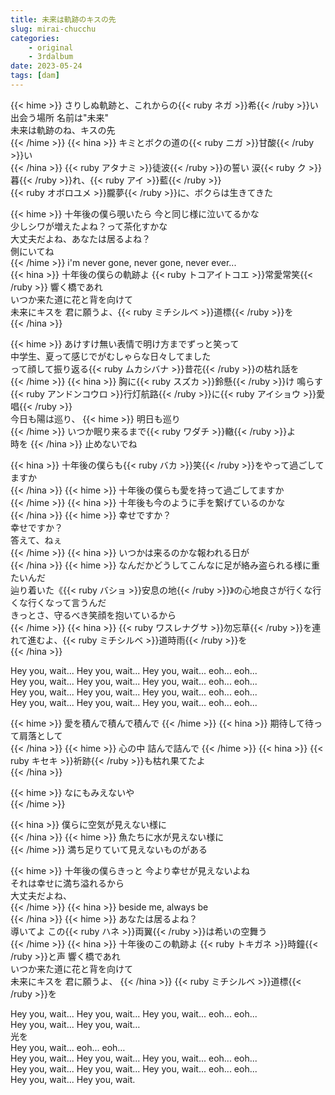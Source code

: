 ```yaml
---
title: 未来は軌跡のキスの先
slug: mirai-chucchu
categories:
    - original
    - 3rdalbum
date: 2023-05-24
tags: [dam]
---
```


{{< hime >}}
さりしぬ軌跡と、これからの{{< ruby ネガ >}}希{{< /ruby >}}い  
出会う場所 名前は"未来"  
未来は軌跡のね、キスの先  
{{< /hime >}}
{{< hina >}}
キミとボクの道の{{< ruby ニガ >}}甘酸{{< /ruby >}}い  
{{< /hina >}}
{{< ruby アタナミ >}}徒波{{< /ruby >}}の誓い 涙{{< ruby ク >}}暮{{< /ruby >}}れ、{{< ruby アイ >}}藍{{< /ruby >}}  
{{< ruby オボロユメ >}}朧夢{{< /ruby >}}に、ボクらは生きてきた  

{{< hime >}}
十年後の僕ら覗いたら 今と同じ様に泣いてるかな  
少しシワが増えたよね？って茶化すかな  
大丈夫だよね、あなたは居るよね？  
側にいてね  
{{< /hime >}}
i'm never gone, never gone, never ever...  
{{< hina >}}
十年後の僕らの軌跡よ {{< ruby トコアイトコエ >}}常愛常笑{{< /ruby >}} 響く橋であれ  
いつか来た道に花と背を向けて  
未来にキスを 君に願うよ、{{< ruby ミチシルベ >}}道標{{< /ruby >}}を  
{{< /hina >}}

{{< hime >}}
あけすけ無い表情で明け方までずっと笑って  
中学生、夏って感じでがむしゃらな日々してました  
って顔して振り返る{{< ruby ムカシバナ >}}昔花{{< /ruby >}}の枯れ話を  
{{< /hime >}}
{{< hina >}}
胸に{{< ruby スズカ >}}鈴懸{{< /ruby >}}け 鳴らす{{< ruby アンドンコウロ >}}行灯航路{{< /ruby >}}に{{< ruby アイショウ >}}愛唱{{< /ruby >}}  
今日も陽は巡り、
{{< hime >}}
明日も巡り  
{{< /hime >}}
いつか眠り来るまで{{< ruby ワダチ >}}轍{{< /ruby >}}よ  
時を
{{< /hina >}}
止めないでね  

{{< hina >}}
十年後の僕らも{{< ruby バカ >}}笑{{< /ruby >}}をやって過ごしてますか  
{{< /hina >}}
{{< hime >}}
十年後の僕らも愛を持って過ごしてますか  
{{< /hime >}}
{{< hina >}}
十年後も今のように手を繋げているのかな  
{{< /hina >}}
{{< hime >}}
幸せですか？  
幸せですか？  
答えて、ねぇ  
{{< /hime >}}
{{< hina >}}
いつかは来るのかな報われる日が  
{{< /hina >}}
{{< hime >}}
なんだかどうしてこんなに足が絡み盗られる様に重たいんだ  
辿り着いた《{{< ruby バショ >}}安息の地{{< /ruby >}}》の心地良さが行くな行くな行くなって言うんだ  
きっとさ、守るべき笑顔を抱いているから  
{{< /hime >}}
{{< hina >}}
{{< ruby ワスレナグサ >}}勿忘草{{< /ruby >}}を連れて進むよ、{{< ruby ミチシルベ >}}道時雨{{< /ruby >}}を  
{{< /hina >}}

Hey you, wait... Hey you, wait... Hey you, wait... eoh... eoh...  
Hey you, wait... Hey you, wait... Hey you, wait... eoh... eoh...  
Hey you, wait... Hey you, wait... Hey you, wait... eoh... eoh...  
Hey you, wait... Hey you, wait... Hey you, wait... eoh... eoh...  

{{< hime >}}
愛を積んで積んで積んで
{{< /hime >}}
{{< hina >}}
期待して待って肩落として  
{{< /hina >}}
{{< hime >}}
心の中 詰んで詰んで
{{< /hime >}}
{{< hina >}}
{{< ruby キセキ >}}祈跡{{< /ruby >}}も枯れ果てたよ  
{{< /hina >}}

{{< hime >}}
なにもみえないや  
{{< /hime >}}

{{< hina >}}
僕らに空気が見えない様に  
{{< /hina >}}
{{< hime >}}
魚たちに水が見えない様に  
{{< /hime >}}
満ち足りていて見えないものがある  

{{< hime >}}
十年後の僕らきっと 今より幸せが見えないよね  
それは幸せに満ち溢れるから  
大丈夫だよね、  
{{< /hime >}}
{{< hina >}}
beside me, always be  
{{< /hina >}}
{{< hime >}}
あなたは居るよね？  
導いてよ 
この{{< ruby ハネ >}}両翼{{< /ruby >}}は希いの空舞う  
{{< /hime >}}
{{< hina >}}
十年後のこの軌跡よ {{< ruby トキガネ >}}時鐘{{< /ruby >}}と声 響く橋であれ  
いつか来た道に花と背を向けて  
未来にキスを 君に願うよ、
{{< /hina >}}
{{< ruby ミチシルベ >}}道標{{< /ruby >}}を  

Hey you, wait... Hey you, wait... Hey you, wait... eoh... eoh...  
Hey you, wait... Hey you, wait…  
光を  
Hey you, wait... eoh... eoh…  
Hey you, wait... Hey you, wait... Hey you, wait... eoh... eoh...  
Hey you, wait... Hey you, wait... Hey you, wait... eoh... eoh...  
Hey you, wait... Hey you, wait.  